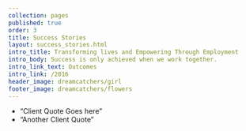 ```yaml
---
collection: pages
published: true
order: 3
title: Success Stories
layout: success_stories.html
intro_title: Transforming lives and Empowering Through Employment
intro_body: Success is only achieved when we work together.
intro_link_text: Outcomes
intro_link: /2016
header_image: dreamcatchers/girl
footer_image: dreamcatchers/flowers
---
```

 - “Client Quote Goes here”
 - “Another Client Quote”
